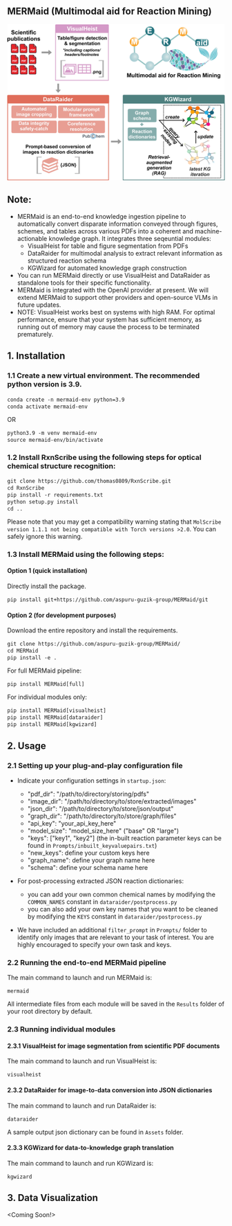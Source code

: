 ## MERMaid (Multimodal aid for Reaction Mining)

<img src="./Assets/MERMaid-overview.jpg" alt="Overview" width="600">

## Note: 
* MERMaid is an end-to-end knowledge ingestion pipeline to automatically convert disparate information conveyed through figures, schemes, and tables across various PDFs into a coherent and machine-actionable knowledge graph. It integrates three seqeuntial modules: 
    * VisualHeist for table and figure segmentation from PDFs 
    * DataRaider for multimodal analysis to extract relevant information as structured reaction schema
    * KGWizard for automated knowledge graph construction
* You can run MERMaid directly or use VisualHeist and DataRaider as standalone tools for their specific functionality.
* MERMaid is integrated with the OpenAI provider at present. We will extend MERMaid to support other providers and open-source VLMs in future updates.
* NOTE: VisualHeist works best on systems with high RAM. For optimal performance, ensure that your system has sufficient memory, as running out of memory may cause the process to be terminated prematurely.

## 1. Installation 

### 1.1 Create a new virtual environment. The recommended python version is 3.9.

```
conda create -n mermaid-env python=3.9
conda activate mermaid-env
```
OR 
```
python3.9 -m venv mermaid-env
source mermaid-env/bin/activate
```

### 1.2 Install RxnScribe using the following steps for optical chemical structure recognition:
```
git clone https://github.com/thomas0809/RxnScribe.git
cd RxnScribe
pip install -r requirements.txt
python setup.py install
cd ..
```
Please note that you may get a compatibility warning stating that `MolScribe version 1.1.1 not being compatible with Torch versions >2.0`. You can safely ignore this warning.

### 1.3 Install MERMaid using the following steps: 

#### Option 1 (quick installation) 
Directly install the package. 
```
pip install git+https://github.com/aspuru-guzik-group/MERMaid/git
```

#### Option 2 (for development purposes)
Download the entire repository and install the requirements.
```
git clone https://github.com/aspuru-guzik-group/MERMaid/
cd MERMaid
pip install -e .
```
For full MERMaid pipeline: 
```
pip install MERMaid[full]
```

For individual modules only: 
```
pip install MERMaid[visualheist]
pip install MERMaid[dataraider]
pip install MERMaid[kgwizard]
```

## 2. Usage 
### 2.1 Setting up your plug-and-play configuration file 
* Indicate your configuration settings in `startup.json`: 
    * "pdf_dir": "/path/to/directory/storing/pdfs"
    * "image_dir": "/path/to/directory/to/store/extracted/images"
    * "json_dir": "/path/to/directory/to/store/json/output"
    * "graph_dir": "/path/to/directory/to/store/graph/files"
    * "api_key": "your_api_key_here"
    * "model_size": "model_size_here" ("base" OR "large")
    * "keys": ["key1", "key2"] (the in-built reaction parameter keys can be found in `Prompts/inbuilt_keyvaluepairs.txt`) 
    * "new_keys": define your custom keys here 
    * "graph_name": define your graph name here
    * "schema": define your schema name here

* For post-processing extracted JSON reaction dictionaries: 
    * you can add your own common chemical names by modifying the `COMMON_NAMES` constant in `dataraider/postprocess.py`
    * you can also add your own key names that you want to be cleaned by modifying the `KEYS` constant in `dataraider/postprocess.py`

* We have included an additional `filter_prompt` in `Prompts/` folder to identify only images that are relevant to your task of interest. You are highly encouraged to specify your own task and keys. 

### 2.2 Running the end-to-end MERMaid pipeline 
The main command to launch and run MERMaid is: 
```
mermaid
```
All intermediate files from each module will be saved in the `Results` folder of your root directory by default.

### 2.3 Running individual modules 
#### 2.3.1 VisualHeist for image segmentation from scientific PDF documents 
The main command to launch and run VisualHeist is: 
```
visualheist
```

#### 2.3.2 DataRaider for image-to-data conversion into JSON dictionaries 
The main command to launch and run DataRaider is: 
```
dataraider
```
A sample output json dictionary can be found in `Assets` folder. 

#### 2.3.3 KGWizard for data-to-knowledge graph translation 
The main command to launch and run KGWizard is: 
```
kgwizard
```

## 3. Data Visualization 
<Coming Soon!>
